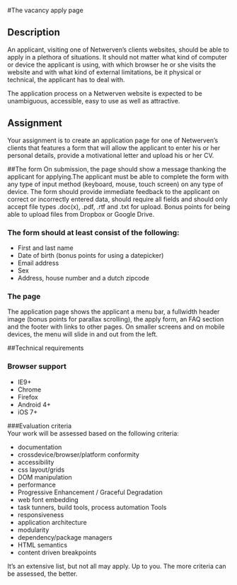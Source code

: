 #The vacancy apply page

## Description
An applicant, visiting one of Netwerven’s clients websites, should be able to apply in a 
plethora of situations. It should not matter what kind of computer or device the applicant is 
using, with which browser he or she visits the website and with what kind of external 
limitations, be it physical or technical, the applicant has to deal with. 
 
The application process on a Netwerven website is expected to be unambiguous, 
accessible, easy to use as well as attractive. 

## Assignment  
Your assignment is to create an application page for one of Netwerven’s clients that features 
a form that will allow the applicant to enter his or her personal details, provide a motivational 
letter and upload his or her CV.  

##The form
On submission, the page should show a message thanking the applicant for applying.The 
applicant must be able to complete the form with any type of input method (keyboard, 
mouse, touch screen) on any type of device. The form should provide immediate feedback to 
the applicant on correct or incorrectly entered data, should require all fields and should only 
accept file types .doc(x), .pdf, .rtf and .txt for upload. Bonus points for being able to upload 
files from Dropbox or Google Drive. 
 
### The form should at least consist of the following: 
- First and last name 
- Date of birth (bonus points for using a datepicker) 
- E­mail address 
- Sex 
- Address, house number and a dutch zipcode 
 
 
### The page
The application page shows the applicant a menu bar, a full­width header image (bonus 
points for parallax scrolling), the apply form, an FAQ section and the footer with links to other 
pages. 
On smaller screens and on mobile devices, the menu will slide in and out from the left. 

##Technical requirements  

### Browser support  

- IE9+ 
- Chrome 
- Firefox 
- Android 4+ 
- iOS 7+ 

###Evaluation criteria  
Your work will be assessed based on the following criteria: 
- documentation 
- cross­device/browser/platform conformity 
- accessibility 
- css layout/grids 
- DOM manipulation 
- performance 
- Progressive Enhancement / Graceful Degradation 
- web font embedding 
- task tunners, build tools, process automation Tools 
- responsiveness 
- application architecture 
- modularity 
- dependency/package managers 
- HTML semantics 
- content driven breakpoints 
 
It’s an extensive list, but not all may apply. Up to you. The more criteria can be assessed, 
the better. 